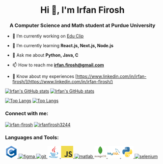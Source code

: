 <h1 align="center">Hi 👋, I'm Irfan Firosh</h1>
<h3 align="center">A Computer Science and Math student at Purdue University</h3>

- 🔭 I’m currently working on [Edu Clip](https://github.com/Irfan-Firosh/Catapult-EduClip)

- 🌱 I’m currently learning **React.js, Next.js, Node.js**

- 💬 Ask me about **Python, Java, C**

- 📫 How to reach me **irfan.firosh@gmail.com**
  
- 📄 Know about my experiences [https://www.linkedin.com/in/irfan-firosh/](https://www.linkedin.com/in/irfan-firosh/)
  
[![Irfan's GitHub stats](https://github-readme-stats.vercel.app/api?username=Irfan-Firosh&show_icons=true&theme=dracula&bg_color=00000000#gh-dark-mode-only)](https://github.com/Irfan-Firosh/#gh-dark-mode-only)
[![Irfan's GitHub stats](https://github-readme-stats.vercel.app/api?username=Irfan-Firosh&show_icons=true&theme=default&bg_color=00000000#gh-light-mode-only)](https://github.com/Irfan-Firosh/#gh-light-mode-only)

[![Top Langs](https://github-readme-stats.vercel.app/api/top-langs/?username=Irfan-Firosh&layout=donut&theme=dracula&hide_progress=true&bg_color=00000000)](https://github.com/Irfan-Firosh/#gh-dark-mode-only)
[![Top Langs](https://github-readme-stats.vercel.app/api/top-langs/?username=Irfan-Firosh&layout=donut&theme=default&hide_progress=true&bg_color=00000000)](https://github.com/Irfan-Firosh/#gh-light-mode-only)


<h3 align="left">Connect with me:</h3>
<p align="left">
<a href="https://linkedin.com/in/irfan-firosh" target="blank"><img align="center" src="https://raw.githubusercontent.com/rahuldkjain/github-profile-readme-generator/master/src/images/icons/Social/linked-in-alt.svg" alt="irfan-firosh" height="30" width="40" /></a>
<a href="https://www.youtube.com/channel/UC5Ht58-LINxl7Sf5kzCvJhg" target="blank"><img align="center" src="https://raw.githubusercontent.com/rahuldkjain/github-profile-readme-generator/master/src/images/icons/Social/youtube.svg" alt="irfanfirosh3244" height="30" width="40" /></a>
</p>

<h3 align="left">Languages and Tools:</h3>
<p align="left"> <a href="https://www.cprogramming.com/" target="_blank" rel="noreferrer"> <img src="https://raw.githubusercontent.com/devicons/devicon/master/icons/c/c-original.svg" alt="c" width="40" height="40"/> </a> <a href="https://www.figma.com/" target="_blank" rel="noreferrer"> <img src="https://www.vectorlogo.zone/logos/figma/figma-icon.svg" alt="figma" width="40" height="40"/> </a> <a href="https://git-scm.com/" target="_blank" rel="noreferrer"> <img src="https://www.vectorlogo.zone/logos/git-scm/git-scm-icon.svg" alt="git" width="40" height="40"/> </a> <a href="https://www.java.com" target="_blank" rel="noreferrer"> <img src="https://raw.githubusercontent.com/devicons/devicon/master/icons/java/java-original.svg" alt="java" width="40" height="40"/> </a> <a href="https://developer.mozilla.org/en-US/docs/Web/JavaScript" target="_blank" rel="noreferrer"> <img src="https://raw.githubusercontent.com/devicons/devicon/master/icons/javascript/javascript-original.svg" alt="javascript" width="40" height="40"/> </a> <a href="https://www.mathworks.com/" target="_blank" rel="noreferrer"> <img src="https://upload.wikimedia.org/wikipedia/commons/2/21/Matlab_Logo.png" alt="matlab" width="40" height="40"/> </a> <a href="https://www.mongodb.com/" target="_blank" rel="noreferrer"> <img src="https://raw.githubusercontent.com/devicons/devicon/master/icons/mongodb/mongodb-original-wordmark.svg" alt="mongodb" width="40" height="40"/> </a> <a href="https://www.mysql.com/" target="_blank" rel="noreferrer"> <img src="https://raw.githubusercontent.com/devicons/devicon/master/icons/mysql/mysql-original-wordmark.svg" alt="mysql" width="40" height="40"/> </a> <a href="https://www.python.org" target="_blank" rel="noreferrer"> <img src="https://raw.githubusercontent.com/devicons/devicon/master/icons/python/python-original.svg" alt="python" width="40" height="40"/> </a> <a href="https://www.selenium.dev" target="_blank" rel="noreferrer"> <img src="https://raw.githubusercontent.com/detain/svg-logos/780f25886640cef088af994181646db2f6b1a3f8/svg/selenium-logo.svg" alt="selenium" width="40" height="40"/> </a> </p>
